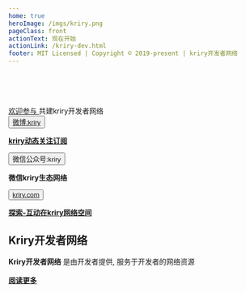 ```yaml
---
home: true
heroImage: /imgs/kriry.png
pageClass: front
actionText: 现在开始
actionLink: /kriry-dev.html
footer: MIT Licensed | Copyright © 2019-present | kriry开发者网络
---
```


<div style="margin-top: 5rem;"></div>

<div id="news"><a href="https://github.com/kriry/kriry-dev" target="_black">欢迎参与 </a>共建kriry开发者网络</div>

<div class="features">
  <div class="feature">
    <button class="topic"><a href="https://weibo.com/kriry" >微博:kriry</a></button>
    <p><a href="https://weibo.com/kriry" ><strong>kriry动态关注订阅</strong></a></p>
  </div>
  <div class="feature">
    <button class="topic"><a>微信公众号:kriry</a></button>
    <p><a><strong>微信kriry生态网络</strong></a></p>
  </div>
  <div class="feature">
    <button class="topic"><a href="http://kriry.com" target="_black">kriry.com</a></button>
    <p><a href="http://kriry.com" target="_black"><strong>探索-互动在kriry网络空间</strong></a></p>
  </div>
</div>

## Kriry开发者网络

<div>
<strong>Kriry开发者网络</strong> 是由开发者提供, 服务于开发者的网络资源
</div><br>
<div ><a href="/kriry-dev.html"><strong> 阅读更多</strong></a></div>

<br>
